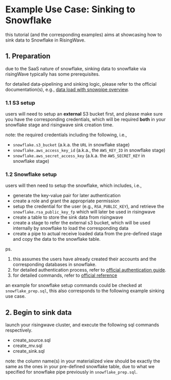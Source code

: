# Example Use Case: Sinking to Snowflake

this tutorial (and the corresponding examples) aims at showcasing how to sink data to Snowflake in RisingWave.

## 1. Preparation

due to the SaaS nature of snowflake, sinking data to snowflake via risingWave typically has some prerequisites.

for detailed data-pipelining and sinking logic, please refer to the official documentation(s), e.g., [data load with snowpipe overview](https://docs.snowflake.com/user-guide/data-load-snowpipe-rest-overview).

### 1.1 S3 setup

users will need to setup an **external** S3 bucket first, and please make sure you have the corresponding credentials, which will be required **both** in your snowflake stage and risingwave sink creation time.

note: the required credentials including the following, i.e.,
- `snowflake.s3_bucket` (a.k.a. the `URL` in snowflake stage)
- `snowflake.aws_access_key_id` (a.k.a., the `AWS_KEY_ID` in snowflake stage)
- `snowflake.aws_secret_access_key` (a.k.a. the `AWS_SECRET_KEY` in snowflake stage)

### 1.2 Snowflake setup

users will then need to setup the snowflake, which includes, i.e.,
- generate the key-value pair for later authentication
- create a role and grant the appropriate permission
- setup the credential for the user (e.g., `RSA_PUBLIC_KEY`), and retrieve the `snowflake.rsa_public_key_fp` which will later be used in risingwave
- create a table to store the sink data from risingwave
- create a stage to refer the external s3 bucket, which will be used internally by snowflake to load the corresponding data
- create a pipe to actual receive loaded data from the pre-defined stage and copy the data to the snowflake table.

ps.
1. this assumes the users have already created their accounts and the corresponding databases in snowflake.
2. for detailed authentication process, refer to [official authentication guide](https://docs.snowflake.com/en/developer-guide/sql-api/authenticating).
3. for detailed commands, refer to [official reference](https://docs.snowflake.com/en/reference)

an example for snowflake setup commands could be checked at `snowflake_prep.sql`, this also corresponds to the following example sinking use case.

## 2. Begin to sink data

launch your risingwave cluster, and execute the following sql commands respectively.

- create_source.sql
- create_mv.sql
- create_sink.sql

note: the column name(s) in your materialized view should be exactly the same as the ones in your pre-defined snowflake table, due to what we specified for snowflake pipe previously in `snowflake_prep.sql`.
